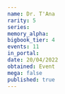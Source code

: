 ```yaml
---
name: Dr. T'Ana
rarity: 5
series:
memory_alpha:
bigbook_tier: 4
events: 11
in_portal:
date: 20/04/2022
obtained: Event
mega: false
published: true
---
```



